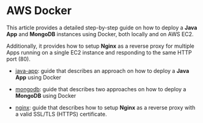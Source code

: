 # AWS Docker

This article provides a detailed step-by-step guide on how to deploy a **Java App** and **MongoDB** instances using Docker, both locally and on AWS EC2.

Additionally, it provides how to setup **Nginx** as a reverse proxy for multiple Apps running on a single EC2 instance and responding to the same HTTP port (80).

- [java-app](https://github.com/erebelo/aws-docker/tree/main/java-app): guide that describes an approach on how to deploy a **Java App** using Docker

- [mongodb](https://github.com/erebelo/aws-docker/tree/main/mongodb): guide that describes two approaches on how to deploy a **MongoDB** using Docker

- [nginx](https://github.com/erebelo/aws-docker/tree/main/nginx): guide that describes how to setup **Nginx** as a reverse proxy with a valid SSL/TLS (HTTPS) certificate.
